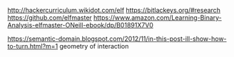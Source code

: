 http://hackercurriculum.wikidot.com/elf
https://bitlackeys.org/#research
https://github.com/elfmaster
https://www.amazon.com/Learning-Binary-Analysis-elfmaster-ONeill-ebook/dp/B01891X7V0 

https://semantic-domain.blogspot.com/2012/11/in-this-post-ill-show-how-to-turn.html?m=1 geometry of interaction